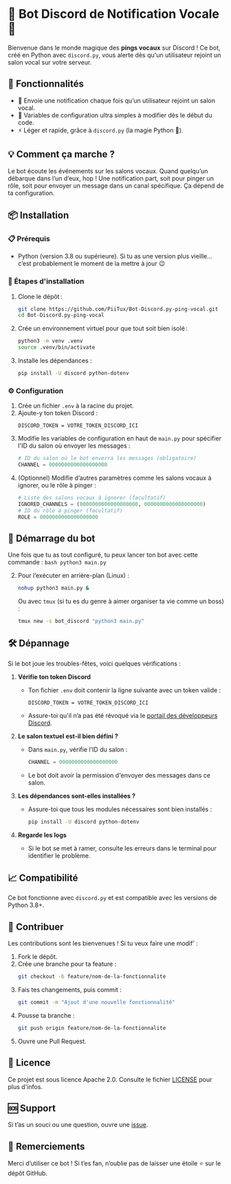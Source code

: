 # 🎤 Bot Discord de Notification Vocale 🚨

Bienvenue dans le monde magique des **pings vocaux** sur Discord ! Ce bot, créé en Python avec `discord.py`, vous alerte dès qu'un utilisateur rejoint un salon vocal sur votre serveur.

## 🎯 Fonctionnalités

- 🚪 Envoie une notification chaque fois qu’un utilisateur rejoint un salon vocal.
- 🔧 Variables de configuration ultra simples à modifier dès le début du code.
- ⚡ Léger et rapide, grâce à `discord.py` (la magie Python 🐍).

## 💡 Comment ça marche ?

Le bot écoute les événements sur les salons vocaux. Quand quelqu’un débarque dans l’un d’eux, hop ! Une notification part, soit pour pinger un rôle, soit pour envoyer un message dans un canal spécifique. Ça dépend de ta configuration.

## 📦 Installation

### 📋 Prérequis
- Python (version 3.8 ou supérieure). Si tu as une version plus vieille… c’est probablement le moment de la mettre à jour 😉

### 🚀 Étapes d'installation

1. Clone le dépôt :
    ```bash
    git clone https://github.com/PiiTux/Bot-Discord.py-ping-vocal.git
    cd Bot-Discord.py-ping-vocal
    ```

2. Crée un environnement virtuel pour que tout soit bien isolé :
    ```bash
    python3 -m venv .venv
    source .venv/bin/activate
    ```

3. Installe les dépendances :
    ```bash
    pip install -U discord python-dotenv
    ```

### ⚙️ Configuration

1. Crée un fichier `.env` à la racine du projet.
2. Ajoute-y ton token Discord :
    ```
    DISCORD_TOKEN = VOTRE_TOKEN_DISCORD_ICI
    ```
3. Modifie les variables de configuration en haut de `main.py` pour spécifier l'ID du salon où envoyer les messages :
    ```python
    # ID du salon où le bot enverra les messages (obligatoire)
    CHANNEL = 0000000000000000000
    ```
4. (Optionnel) Modifie d’autres paramètres comme les salons vocaux à ignorer, ou le rôle à pinger :
    ```python
    # Liste des salons vocaux à ignorer (facultatif)
    IGNORED_CHANNELS = (0000000000000000000, 0000000000000000000)
    # ID du rôle à pinger (facultatif)
    ROLE = 0000000000000000000
    ```

## 🚀 Démarrage du bot

Une fois que tu as tout configuré, tu peux lancer ton bot avec cette commande :
    ```bash
    python3 main.py
    ```

2. Pour l’exécuter en arrière-plan (Linux) :
    ```bash
    nohup python3 main.py &
    ```
    Ou avec `tmux` (si tu es du genre à aimer organiser ta vie comme un boss) :
    ```bash
    tmux new -s bot_discord "python3 main.py"
    ```

## 🛠️ Dépannage

Si le bot joue les troubles-fêtes, voici quelques vérifications :

1. **Vérifie ton token Discord**
   - Ton fichier `.env` doit contenir la ligne suivante avec un token valide :
     ```
     DISCORD_TOKEN = VOTRE_TOKEN_DISCORD_ICI
     ```
   - Assure-toi qu'il n’a pas été révoqué via le [portail des développeurs Discord](https://discord.com/developers/applications).

2. **Le salon textuel est-il bien défini ?**
   - Dans `main.py`, vérifie l'ID du salon :
     ```python
     CHANNEL = 0000000000000000000
     ```
   - Le bot doit avoir la permission d'envoyer des messages dans ce salon.

3. **Les dépendances sont-elles installées ?**
   - Assure-toi que tous les modules nécessaires sont bien installés :
     ```bash
     pip install -U discord python-dotenv
     ```

4. **Regarde les logs**
   - Si le bot se met à ramer, consulte les erreurs dans le terminal pour identifier le problème.

## 📈 Compatibilité

Ce bot fonctionne avec `discord.py` et est compatible avec les versions de Python 3.8+.

## 🌟 Contribuer

Les contributions sont les bienvenues ! Si tu veux faire une modif’ :
1. Fork le dépôt.
2. Crée une branche pour ta feature :
    ```bash
    git checkout -b feature/nom-de-la-fonctionnalite
    ```
3. Fais tes changements, puis commit :
    ```bash
    git commit -m "Ajout d'une nouvelle fonctionnalité"
    ```
4. Pousse ta branche :
    ```bash
    git push origin feature/nom-de-la-fonctionnalite
    ```
5. Ouvre une Pull Request.

## 📜 Licence

Ce projet est sous licence Apache 2.0. Consulte le fichier [LICENSE](LICENSE) pour plus d'infos.

## 🆘 Support

Si t’as un souci ou une question, ouvre une [issue](https://github.com/PiiTux/Bot_Discord.py_ping_vocal/issues).

## 🙏 Remerciements

Merci d’utiliser ce bot ! Si t’es fan, n’oublie pas de laisser une étoile ⭐ sur le dépôt GitHub.